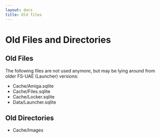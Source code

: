 ```yaml
---
layout: docs
title: Old files
---
```


# Old Files and Directories

## Old Files

The following files are not used anymore, but may be lying around from
older FS-UAE (Launcher) versions:

* Cache/Amiga.sqlite
* Cache/Files.sqlite
* Cache/Locker.sqlite
* Data/Launcher.sqlite

##  Old Directories

* Cache/Images
